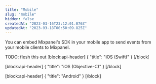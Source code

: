 ```yaml
---
title: "Mobile"
slug: "mobile"
hidden: false
createdAt: "2023-03-16T23:12:01.076Z"
updatedAt: "2023-03-18T00:50:09.825Z"
---
```

You can embed Mixpanel's SDK in your mobile app to send events from your mobile clients to Mixpanel.

TODO: flesh this out
[block:api-header]
{
  "title": "iOS (Swift)"
}
[/block]

[block:api-header]
{
  "title": "iOS (Objective-C)"
}
[/block]

[block:api-header]
{
  "title": "Android"
}
[/block]